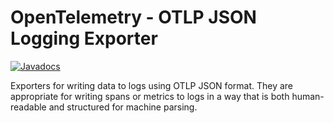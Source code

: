 # OpenTelemetry - OTLP JSON Logging Exporter

[![Javadocs][javadoc-image]][javadoc-url]

Exporters for writing data to logs using OTLP JSON format. They are appropriate for writing spans or
metrics to logs in a way that is both human-readable and structured for machine parsing.

[javadoc-image]: https://www.javadoc.io/badge/io.opentelemetry/opentelemetry-exporter-logging-otlp.svg
[javadoc-url]: https://www.javadoc.io/doc/io.opentelemetry/opentelemetry-exporter-logging-otlp
